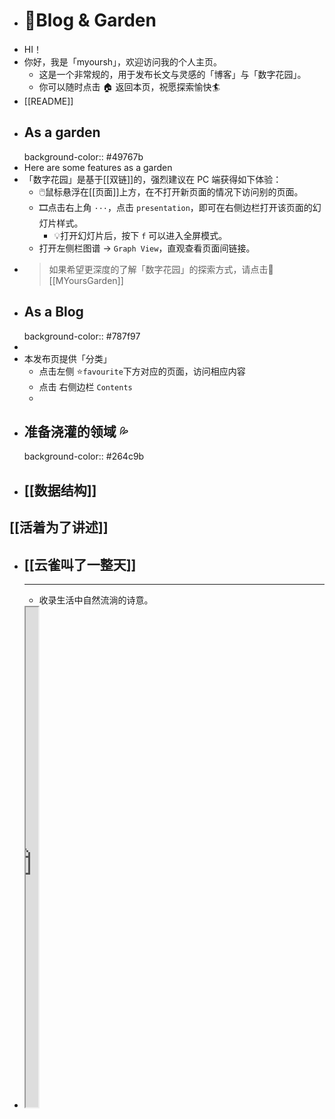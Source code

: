 - # 🏡Blog & Garden
- HI！
- 你好，我是「myoursh」，欢迎访问我的个人主页。
	- 这是一个非常规的，用于发布长文与灵感的「博客」与「数字花园」。
	- 你可以随时点击 🏠 返回本页，祝愿探索愉快🏄
- [[README]]
- ## As a garden
  background-color:: #49767b
- Here are some features as a garden
- 「数字花园」是基于[[双链]]的，强烈建议在 PC 端获得如下体验：
	- 🖱️鼠标悬浮在[[页面]]上方，在不打开新页面的情况下访问别的页面。
	- 🎞️点击右上角 `···`，点击 `presentation`，即可在右侧边栏打开该页面的幻灯片样式。
		- 💡打开幻灯片后，按下 `f` 可以进入全屏模式。
	- 打开左侧栏图谱 → `Graph View`，直观查看页面间链接。
- > 如果希望更深度的了解「数字花园」的探索方式，请点击🌷 [[MYoursGarden]]
- ## As a Blog
  background-color:: #787f97
-
- 本发布页提供「分类」
	- 点击左侧 ⭐`favourite`下方对应的页面，访问相应内容
	- 点击 右侧边栏 `Contents`
	-
- ## 准备浇灌的领域 💦
  background-color:: #264c9b
- ## [[数据结构]]
## [[活着为了讲述]]
- ## [[云雀叫了一整天]]
	- ---
	- 收录生活中自然流淌的诗意。
- <iframe src="https://httishere.gitee.io/notion/new/today-shici.html?mode=w" width="20"height="800"></iframe>